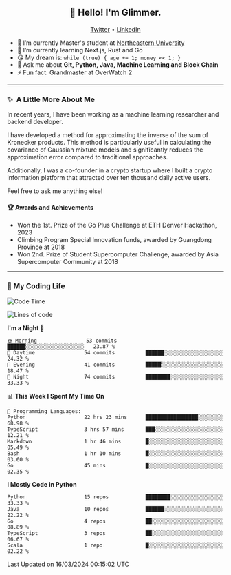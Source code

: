 <h2 align="center">👋 Hello! I'm Glimmer.</h2>
<p align="center">
  <a href="https://twitter.com/glimmerllx">Twitter</a> •
  <a href="https://www.linkedin.com/in/glimmer0x/">LinkedIn</a>
</p>

- 🔭 I’m currently Master's student at [Northeastern University](https://www.northeastern.edu/)
- 🌱 I’m currently learning Next.js, Rust and Go
- 😘 My dream is: `while (true) { age += 1; money << 1; }`
- 💬 Ask me about **Git, Python, Java, Machine Learning and Block Chain**
- ⚡ Fun fact: Grandmaster at OverWatch 2

---
### ✨&nbsp; A Little More About Me
In recent years, I have been working as a machine learning researcher and backend developer. 

I have developed a method for approximating the inverse of the sum of Kronecker products. This method is particularly useful in calculating the covariance of Gaussian mixture models and significantly reduces the approximation error compared to traditional approaches.

Additionally, I was a co-founder in a crypto startup where I built a crypto information platform that attracted over ten thousand daily active users.

Feel free to ask me anything else!

#### 🏆 Awards and Achievements
- Won the 1st. Prize of the Go Plus Challenge at ETH Denver Hackathon, 2023
- Climbing Program Special Innovation funds, awarded by Guangdong Province at 2018
- Won 2nd. Prize of Student Supercomputer Challenge, awarded by Asia Supercomputer Community at 2018

---
### 🤗 My Coding Life
<!--START_SECTION:waka-->
![Code Time](http://img.shields.io/badge/Code%20Time-1%2C448%20hrs%2021%20mins-blue)

![Lines of code](https://img.shields.io/badge/From%20Hello%20World%20I%27ve%20Written-2.3%20million%20lines%20of%20code-blue)

**I'm a Night 🦉** 

```text
🌞 Morning                53 commits          ██████░░░░░░░░░░░░░░░░░░░   23.87 % 
🌆 Daytime                54 commits          ██████░░░░░░░░░░░░░░░░░░░   24.32 % 
🌃 Evening                41 commits          █████░░░░░░░░░░░░░░░░░░░░   18.47 % 
🌙 Night                  74 commits          ████████░░░░░░░░░░░░░░░░░   33.33 % 
```


📊 **This Week I Spent My Time On** 

```text
💬 Programming Languages: 
Python                   22 hrs 23 mins      █████████████████░░░░░░░░   68.98 % 
TypeScript               3 hrs 57 mins       ███░░░░░░░░░░░░░░░░░░░░░░   12.21 % 
Markdown                 1 hr 46 mins        █░░░░░░░░░░░░░░░░░░░░░░░░   05.49 % 
Bash                     1 hr 10 mins        █░░░░░░░░░░░░░░░░░░░░░░░░   03.60 % 
Go                       45 mins             █░░░░░░░░░░░░░░░░░░░░░░░░   02.35 % 
```

**I Mostly Code in Python** 

```text
Python                   15 repos            ████████░░░░░░░░░░░░░░░░░   33.33 % 
Java                     10 repos            ██████░░░░░░░░░░░░░░░░░░░   22.22 % 
Go                       4 repos             ██░░░░░░░░░░░░░░░░░░░░░░░   08.89 % 
TypeScript               3 repos             ██░░░░░░░░░░░░░░░░░░░░░░░   06.67 % 
Scala                    1 repo              █░░░░░░░░░░░░░░░░░░░░░░░░   02.22 % 
```




 Last Updated on 16/03/2024 00:15:02 UTC
<!--END_SECTION:waka-->
